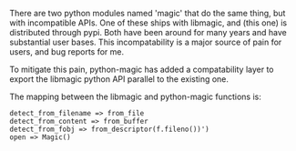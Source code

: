There are two python modules named 'magic' that do the same thing, but
with incompatible APIs.  One of these ships with libmagic, and (this one) is
distributed through pypi.  Both have been around for many years and have
substantial user bases.  This incompatability is a major source of pain for
users, and bug reports for me.

To mitigate this pain, python-magic has added a compatability layer to export
the libmagic python API parallel to the existing one.

The mapping between the libmagic and python-magic functions is:

    detect_from_filename => from_file
    detect_from_content => from_buffer
    detect_from_fobj => from_descriptor(f.fileno())')
    open => Magic()

